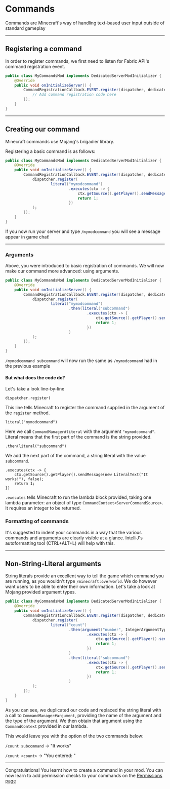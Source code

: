 # Commands

Commands are Minecraft's way of handling text-based user input outside of standard gameplay

---

## Registering a command

In order to register commands, we first need to listen for Fabric API's command registration event.

```java
public class MyCommandsMod implements DedicatedServerModInitializer {
    @Override
    public void onInitializeServer() {
        CommandRegistrationCallback.EVENT.register(dispatcher, dedicated -> {
            // Add command registration code here
        });
    }
}
```
---

## Creating our command

Minecraft commands use Mojang's brigadier library.

Registering a basic command is as follows:

```java
public class MyCommandsMod implements DedicatedServerModInitializer {
    @Override
    public void onInitializeServer() {
        CommandRegistrationCallback.EVENT.register(dispatcher, dedicated -> {
            dispatcher.register(
                    literal("mymodcommand")
                            .executes(ctx -> {
                                ctx.getSource().getPlayer().sendMessage(new LiteralText("IT WORKS"), false);
                                return 1;
                            })
            );
        });
    }
}
```

If you now run your server and type `/mymodcommand` you will see a message appear in game chat!

---

### Arguments

Above, you were introduced to basic registration of commands. We will now make our command more advanced: using arguments.

```java
public class MyCommandsMod implements DedicatedServerModInitializer {
    @Override
    public void onInitializeServer() {
        CommandRegistrationCallback.EVENT.register(dispatcher, dedicated -> {
            dispatcher.register(
                    literal("mymodcommand")
                            .then(literal("subcommand")
                                    .executes(ctx -> {
                                        ctx.getSource().getPlayer().sendMessage(new LiteralText("It works"), false);
                                        return 1;
                                    })
                            )
            );
        });
    }
}
```

`/mymodcommand subcommand` will now run the same as `/mymodcommand` had in the previous example

#### But what does the code do?

Let's take a look line-by-line

`dispatcher.register(`

This line tells Minecraft to register the command supplied in the argument of the `register` method.


`literal("mymodcommand")`

Here we call `CommandManager#literal` with the argument `"mymodcommand"`. Literal means that the first part of the command is the string provided.


`.then(literal("subcommand")`

We add the next part of the command, a string literal with the value `subcommand`.


```
.executes(ctx -> {
    ctx.getSource().getPlayer().sendMessage(new LiteralText("It works!"), false);
    return 1;
})
```

`.executes` tells Minecraft to run the lambda block provided, taking one lambda parameter: an object of type `CommandContext<ServerCommandSource>`. It requires an integer to be returned.


### Formatting of commands

It's suggested to indent your commands in a way that the various commands and arguments are clearly visible at a glance. IntelliJ's autoformatting tool (CTRL+ALT+L) will help with this.

---

## Non-String-Literal arguments

String literals provide an excellent way to tell the game which command you are running, as you wouldn't type `/minecraft:overworld`. We do however want users to be able to enter their own information. Let's take a look at Mojang provided argument types.

```java
public class MyCommandsMod implements DedicatedServerModInitializer {
    @Override
    public void onInitializeServer() {
        CommandRegistrationCallback.EVENT.register(dispatcher, dedicated -> {
            dispatcher.register(
                    literal("count")
                            .then(argument("number", IntegerArgumentType.integer())
                                    .executes(ctx -> {
                                        ctx.getSource().getPlayer().sendMessage(new LiteralText("You entered: " + IntegerArgumentType.getInteger(ctx, "count")), false);
                                        return 1;
                                    })
                            )
                            .then(literal("subcommand")
                                    .executes(ctx -> {
                                        ctx.getSource().getPlayer().sendMessage(new LiteralText("It works"), false);
                                        return 1;
                                    })
                            )
            );
        });
    }
}
```

As you can see, we duplicated our code and replaced the string literal with a call to `CommandManager#argument`, providing the name of the argument and the type of the argument. We then obtain that argument using the `CommandContext` provided in our lambda.

This would leave you with the option of the two commands below:

`/count subcommand` -> "It works"

`/count <count>` -> "You entered: <count>"

---

Congratulations! You learnt how to create a command in your mod. You can now learn to add permission checks to your commands on the [Permissions page](permissions.md)
